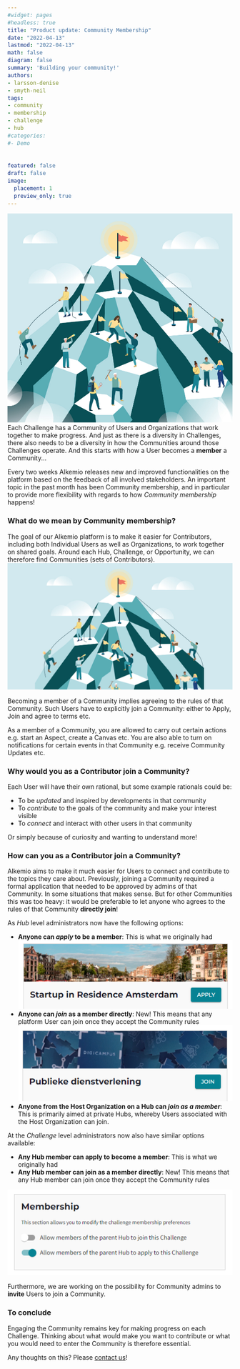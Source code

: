 ```yaml
---
#widget: pages
#headless: true
title: "Product update: Community Membership"
date: "2022-04-13"
lastmod: "2022-04-13"
math: false
diagram: false
summary: 'Building your community!'
authors:
- larsson-denise
- smyth-neil
tags:
- community
- membership
- challenge
- hub
#categories:
#- Demo


featured: false
draft: false
image: 
  placement: 1
  preview_only: true
---
```

![](./header.jpg)
Each Challenge has a Community of Users and Organizations that work together to make progress. And just as there is a diversity in Challenges, there also needs to be a diversity in how the Communities around those Challenges operate. And this starts with how a User becomes a **member** a Community...  

Every two weeks Alkemio releases new and improved functionalities on the platform based on the feedback of all involved stakeholders. An important topic in the past month has been Community membership, and in particular to provide more flexibility with regards to how *Community membership* happens!

### What do we mean by Community membership?
The goal of our Alkemio platform is to make it easier for Contributors, including both Individual Users as well as Organizations, to work together on shared goals. Around each Hub, Challenge, or Opportunity, we can therefore find Communities (sets of Contributors).
![](./featured.png)

Becoming a member of a Community implies agreeing to the rules of that Community. Such Users have to explicitly join a Community: either to Apply, Join and agree to terms etc. 

As a member of a Community, you are allowed to carry out certain actions e.g. start an Aspect, create a Canvas etc. You are also able to turn on notifications for certain events in that Community e.g. receive Community Updates etc.

### Why would you as a Contributor join a Community?
Each User will have their own rational, but some example rationals could be:
* To be *updated* and inspired by developments in that community
* To *contribute* to the goals of the community and make your interest visible
* To *connect* and interact with other users in that community

Or simply because of curiosity and wanting to understand more!

### How can you as a Contributor join a Community?
Alkemio aims to make it much easier for Users to connect and contribute to the topics they care about. Previously, joining a Community required a formal application that needed to be approved by admins of that Community. In some situations that makes sense. But for other Communities this was too heavy: it would be preferable to let anyone who agrees to the rules of that Community **directly join**!



As *Hub* level administrators now have the following options: 
* **Anyone can *apply* to be a member**: This is what we originally had
![](./hub-apply.png)
* **Anyone can *join* as a member directly**: New! This means that any platform User can join once they accept the Community rules
![](./hub-join.png)
* **Anyone from the Host Organization on a Hub can *join as a member***: This is primarily aimed at private Hubs, whereby Users associated with the Host Organization can join.

At the *Challenge* level administrators now also have similar options available:
* **Any Hub member can apply to become a member**: This is what we originally had
* **Any Hub member can join as a member directly**: New! This means that any Hub member can join once they accept the Community rules

![](./challenge-prefs.png)


Furthermore, we are working on the possibility for Community admins to **invite** Users to join a Community. 

### To conclude
Engaging the Community remains key for making progress on each Challenge. Thinking about what would make you want to contribute or what you would need to enter the Community is therefore essential. 

Any thoughts on this? Please [contact us](https://www.alkemio.foundation/feedback/)!

